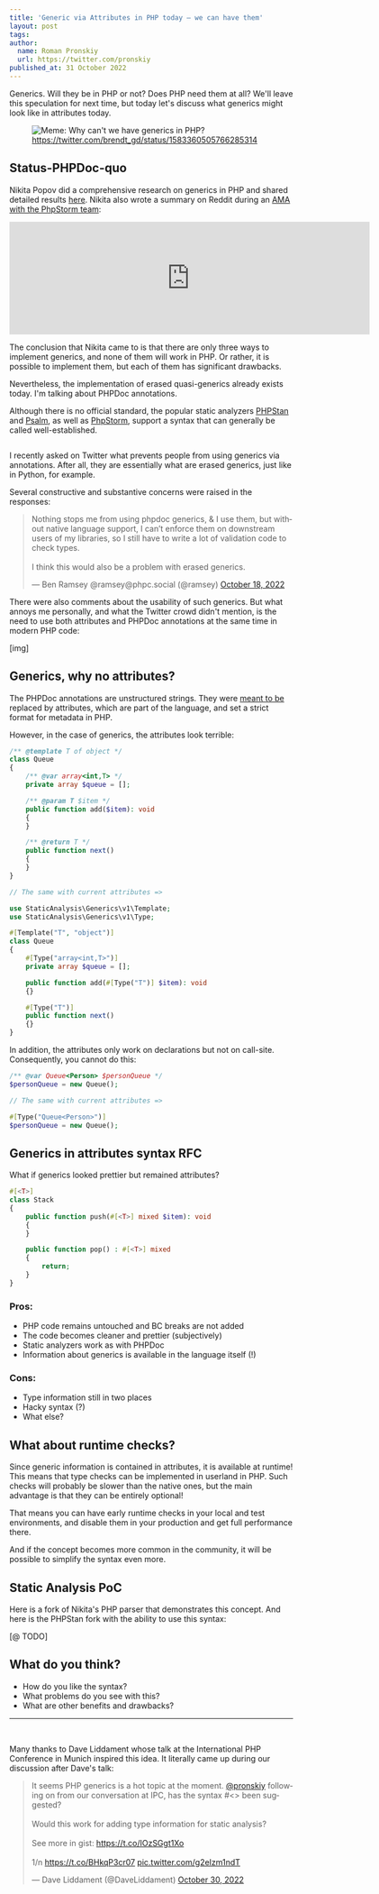 ```yaml
---
title: 'Generic via Attributes in PHP today — we can have them'
layout: post
tags:
author:
  name: Roman Pronskiy
  url: https://twitter.com/pronskiy
published_at: 31 October 2022
---
```


Generics. Will they be in PHP or not? Does PHP need them at all? We'll leave this speculation for next time, but today let's discuss what generics might look like in attributes today.

<figure>
  <img src="https://pbs.twimg.com/media/Ffk5-9LWAAcZhwI?format=jpg" alt="Meme: Why can't we have generics in PHP?"/>
  <figcaption><a href="https://twitter.com/brendt_gd/status/1583360505766285314">https://twitter.com/brendt_gd/status/1583360505766285314</a></figcaption>
</figure>

## Status-PHPDoc-quo

Nikita Popov did a comprehensive research on generics in PHP and shared detailed results [here](https://github.com/PHPGenerics/php-generics-rfc/issues/45). Nikita also wrote a summary on Reddit during an [AMA with the PhpStorm team](https://www.reddit.com/r/PHP/comments/j65968/ama_with_the_phpstorm_team_from_jetbrains_on/):

<iframe id="reddit-embed" src="https://www.redditmedia.com/r/PHP/comments/j65968/ama_with_the_phpstorm_team_from_jetbrains_on/g83skiz/?depth=1&amp;showmore=false&amp;embed=true&amp;showmedia=false" sandbox="allow-scripts allow-same-origin allow-popups" style="border: none;" height="200" width="640" scrolling="no"></iframe>

The conclusion that Nikita came to is that there are only three ways to implement generics, and none of them will work in PHP. Or rather, it is possible to implement them, but each of them has significant drawbacks.

Nevertheless, the implementation of erased quasi-generics already exists today. I'm talking about PHPDoc annotations.

Although there is no official standard, the popular static analyzers [PHPStan](https://phpstan.org/) and [Psalm](https://psalm.dev/), as well as [PhpStorm](https://blog.jetbrains.com/phpstorm/2021/12/phpstorm-2021-3-release/#more_for_generics), support a syntax that can generally be called well-established.

<figure>
  <img src="https://blog.jetbrains.com/wp-content/uploads/2021/12/generics_contructor.gif" alt=""/>
  <figcaption></figcaption>
</figure>

I recently asked on Twitter what prevents people from using generics via annotations. After all, they are essentially what are erased generics, just like in Python, for example.

Several constructive and substantive concerns were raised in the responses:

<blockquote class="twitter-tweet"><p lang="en" dir="ltr">Nothing stops me from using phpdoc generics, &amp; I use them, but without native language support, I can’t enforce them on downstream users of my libraries, so I still have to write a lot of validation code to check types.<br><br>I think this would also be a problem with erased generics.</p>&mdash; Ben Ramsey @ramsey@phpc.social (@ramsey) <a href="https://twitter.com/ramsey/status/1582461944401133568?ref_src=twsrc%5Etfw">October 18, 2022</a></blockquote>

There were also comments about the usability of such generics. But what annoys me personally, and what the Twitter crowd didn't mention, is the need to use both attributes and PHPDoc annotations at the same time in modern PHP code:

[img]


## Generics, why no attributes?

The PHPDoc annotations are unstructured strings. They were [meant to be](https://wiki.php.net/rfc/attributes_v2) replaced by attributes, which are part of the language, and set a strict format for metadata in PHP.

However, in the case of generics, the attributes look terrible:
```php
/** @template T of object */
class Queue
{
    /** @var array<int,T> */
    private array $queue = [];

    /** @param T $item */
    public function add($item): void 
    {
    }

    /** @return T */
    public function next() 
    { 
    }
}

// The same with current attributes => 

use StaticAnalysis\Generics\v1\Template;
use StaticAnalysis\Generics\v1\Type;

#[Template("T", "object")]
class Queue
{
    #[Type("array<int,T>")] 
    private array $queue = [];

    public function add(#[Type("T")] $item): void
    {}

    #[Type("T")]
    public function next() 
    {}
}
```

In addition, the attributes only work on declarations but not on call-site. Consequently, you cannot do this:

```php
/** @var Queue<Person> $personQueue */
$personQueue = new Queue();

// The same with current attributes =>

#[Type("Queue<Person>")]
$personQueue = new Queue();
```


## Generics in attributes syntax RFC

What if generics looked prettier but remained attributes?

```php
#[<T>]
class Stack
{
    public function push(#[<T>] mixed $item): void
    {
    }

    public function pop() : #[<T>] mixed
    {
        return;
    }
}
```


### Pros:
- PHP code remains untouched and BC breaks are not added
- The code becomes cleaner and prettier (subjectively)
- Static analyzers work as with PHPDoc
- Information about generics is available in the language itself (!)


### Cons:
- Type information still in two places
- Hacky syntax (?)
- What else?


## What about runtime checks?

Since generic information is contained in attributes, it is available at runtime! This means that type checks can be implemented in userland in PHP. Such checks will probably be slower than the native ones, but the main advantage is that they can be entirely optional!

That means you can have early runtime checks in your local and test environments, and disable them in your production and get full performance there.

And if the concept becomes more common in the community, it will be possible to simplify the syntax even more.


## Static Analysis PoC

Here is a fork of Nikita's PHP parser that demonstrates this concept. And here is the PHPStan fork with the ability to use this syntax:

[@ TODO]

## What do you think?
- How do you like the syntax? 
- What problems do you see with this? 
- What are other benefits and drawbacks?

---
<br>

Many thanks to Dave Liddament whose talk at the International PHP Conference in Munich inspired this idea. It literally came up during our discussion after Dave's talk:

<blockquote class="twitter-tweet"><p lang="en" dir="ltr">It seems PHP generics is a hot topic at the moment. <a href="https://twitter.com/pronskiy?ref_src=twsrc%5Etfw">@pronskiy</a> following on from our conversation at IPC, has the syntax #&lt;&gt; been suggested? <br><br>Would this work for adding type information for static analysis?<br><br>See more in gist: <a href="https://t.co/IOzSGgt1Xo">https://t.co/IOzSGgt1Xo</a><br><br>1/n <a href="https://t.co/BHkqP3cr07">https://t.co/BHkqP3cr07</a> <a href="https://t.co/g2eIzm1ndT">pic.twitter.com/g2eIzm1ndT</a></p>&mdash; Dave Liddament (@DaveLiddament) <a href="https://twitter.com/DaveLiddament/status/1586726336961339392?ref_src=twsrc%5Etfw">October 30, 2022</a></blockquote> 

<script async src="https://platform.twitter.com/widgets.js" charset="utf-8"></script>
